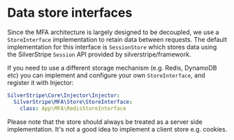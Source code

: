 # Data store interfaces

Since the MFA architecture is largely designed to be decoupled, we use a `StoreInterface` implementation to retain
data between requests. The default implementation for this interface is `SessionStore` which stores data using the
SilverStripe `Session` API provided by silverstripe/framework.

If you need to use a different storage mechanism (e.g. Redis, DynamoDB etc) you can implement and configure your
own `StoreInterface`, and register it with Injector:

```yaml
SilverStripe\Core\Injector\Injector:
  SilverStripe\MFA\Store\StoreInterface:
    class: App\MFA\RedisStoreInterface
```

Please note that the store should always be treated as a server side implementation. It's not a good idea to implement
a client store e.g. cookies.
